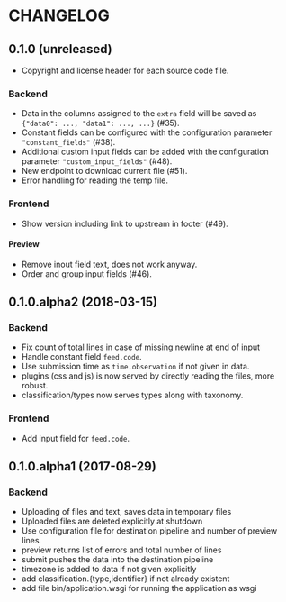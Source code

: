 CHANGELOG
=========

0.1.0 (unreleased)
------------------

- Copyright and license header for each source code file.

### Backend
- Data in the columns assigned to the `extra` field will be saved as `{"data0": ..., "data1": ..., ...}` (#35).
- Constant fields can be configured with the configuration parameter `"constant_fields"` (#38).
- Additional custom input fields can be added with the configuration parameter `"custom_input_fields"` (#48).
- New endpoint to download current file (#51).
- Error handling for reading the temp file.

### Frontend
- Show version including link to upstream in footer (#49).

#### Preview
- Remove inout field text, does not work anyway.
- Order and group input fields (#46).

0.1.0.alpha2 (2018-03-15)
-------------------------

### Backend
- Fix count of total lines in case of missing newline at end of input
- Handle constant field `feed.code`.
- Use submission time as `time.observation` if not given in data.
- plugins (css and js) is now served by directly reading the files, more robust.
- classification/types now serves types along with taxonomy.

### Frontend
- Add input field for `feed.code`.

0.1.0.alpha1 (2017-08-29)
-------------------------

### Backend
- Uploading of files and text, saves data in temporary files
- Uploaded files are deleted explicitly at shutdown
- Use configuration file for destination pipeline and number of preview lines
- preview returns list of errors and total number of lines
- submit pushes the data into the destination pipeline
- timezone is added to data if not given explicitly
- add classification.{type,identifier} if not already existent
- add file bin/application.wsgi for running the application as wsgi
